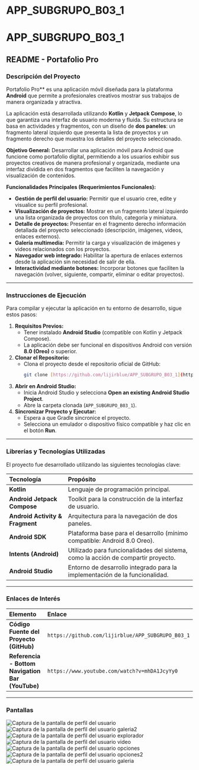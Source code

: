 ﻿# APP_SUBGRUPO_B03_1

# APP_SUBGRUPO_B03_1

## README - Portafolio Pro

### Descripción del Proyecto

  Portafolio Pro** es una aplicación móvil diseñada para la plataforma **Android** que permite a profesionales creativos mostrar sus trabajos de manera organizada y atractiva.

La aplicación está desarrollada utilizando **Kotlin** y **Jetpack Compose**, lo que garantiza una interfaz de usuario moderna y fluida. Su estructura se basa en actividades y fragmentos, con un diseño de **dos paneles**: un fragmento lateral izquierdo que presenta la lista de proyectos y un fragmento derecho que muestra los detalles del proyecto seleccionado.

**Objetivo General:** Desarrollar una aplicación móvil para Android que funcione como portafolio digital, permitiendo a los usuarios exhibir sus proyectos creativos de manera profesional y organizada, mediante una interfaz dividida en dos fragmentos que faciliten la navegación y visualización de contenidos.

**Funcionalidades Principales (Requerimientos Funcionales):**
* **Gestión de perfil del usuario:** Permitir que el usuario cree, edite y visualice su perfil profesional.
* **Visualización de proyectos:** Mostrar en un fragmento lateral izquierdo una lista organizada de proyectos con título, categoría y miniatura.
* **Detalle de proyectos:** Presentar en el fragmento derecho información detallada del proyecto seleccionado (descripción, imágenes, videos, enlaces externos).
* **Galería multimedia:** Permitir la carga y visualización de imágenes y videos relacionados con los proyectos.
* **Navegador web integrado:** Habilitar la apertura de enlaces externos desde la aplicación sin necesidad de salir de ella.
* **Interactividad mediante botones:** Incorporar botones que faciliten la navegación (volver, siguiente, compartir, eliminar o editar proyectos).

---

### Instrucciones de Ejecución

Para compilar y ejecutar la aplicación en tu entorno de desarrollo, sigue estos pasos:

1.  **Requisitos Previos:**
    * Tener instalado **Android Studio** (compatible con Kotlin y Jetpack Compose).
    * La aplicación debe ser funcional en dispositivos Android con versión **8.0 (Oreo)** o superior.
2.  **Clonar el Repositorio:**
    * Clona el proyecto desde el repositorio oficial de GitHub:
        ```bash
        git clone [https://github.com/lijirblue/APP_SUBGRUPO_B03_1](https://github.com/lijirblue/APP_SUBGRUPO_B03_1)
        ```
3.  **Abrir en Android Studio:**
    * Inicia Android Studio y selecciona **Open an existing Android Studio Project**.
    * Abre la carpeta clonada (`APP_SUBGRUPO_B03_1`).
4.  **Sincronizar Proyecto y Ejecutar:**
    * Espera a que Gradle sincronice el proyecto.
    * Selecciona un emulador o dispositivo físico compatible y haz clic en el botón **Run**.

---

### Librerías y Tecnologías Utilizadas

El proyecto fue desarrollado utilizando las siguientes tecnologías clave:

| Tecnología | Propósito |
| :--- | :--- |
| **Kotlin** | Lenguaje de programación principal. |
| **Android Jetpack Compose** | Toolkit para la construcción de la interfaz de usuario. |
| **Android Activity & Fragment** | Arquitectura para la navegación de dos paneles. |
| **Android SDK** | Plataforma base para el desarrollo (mínimo compatible: Android 8.0 Oreo). |
| **Intents (Android)** | Utilizado para funcionalidades del sistema, como la acción de compartir proyecto. |
| **Android Studio** | Entorno de desarrollo integrado para la implementación de la funcionalidad. |

---

### Enlaces de Interés

| Elemento | Enlace |
| :--- | :--- |
| **Código Fuente del Proyecto (GitHub)** | `https://github.com/lijirblue/APP_SUBGRUPO_B03_1` |
| **Referencia - Bottom Navigation Bar (YouTube)** | `https://www.youtube.com/watch?v=mhDA1JcyYy0` |

---

### Pantallas
![Captura de la pantalla de perfil del usuario ](images/perfil.jpg)
![Captura de la pantalla de perfil del usuario galeria2](images/galeria2.jpg)
![Captura de la pantalla de perfil del usuario explorador](images/explorador.jpg)
![Captura de la pantalla de perfil del usuario video](images/opciones.jpg)
![Captura de la pantalla de perfil del usuario opciones](images/video.jpg)
![Captura de la pantalla de perfil del usuario opciones2](images/opciones2.jpg)
![Captura de la pantalla de perfil del usuario galeria](images/galeria.jpg)
